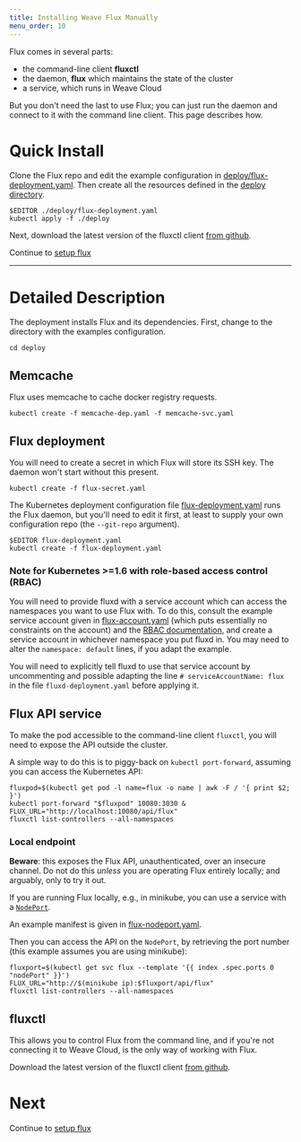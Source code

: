 ```yaml
---
title: Installing Weave Flux Manually
menu_order: 10
---
```


Flux comes in several parts:

-   the command-line client **fluxctl**
-   the daemon, **flux** which maintains the state of the cluster
-   a service, which runs in Weave Cloud

But you don't need the last to use Flux; you can just run the daemon
and connect to it with the command line client. This page describes
how.

# Quick Install

Clone the Flux repo and edit the example configuration in
[deploy/flux-deployment.yaml](../../deploy/flux-deployment.yaml). Then
create all the resources defined in the
[deploy directory](../../deploy/).

```
$EDITOR ./deploy/flux-deployment.yaml
kubectl apply -f ./deploy
```

Next, download the latest version of the fluxctl client [from github](https://github.com/weaveworks/flux/releases).

Continue to [setup flux](./setup.md)

---

# Detailed Description

The deployment installs Flux and its dependencies. First, change to
the directory with the examples configuration.

```
cd deploy
```

## Memcache

Flux uses memcache to cache docker registry requests.

```
kubectl create -f memcache-dep.yaml -f memcache-svc.yaml
```

## Flux deployment

You will need to create a secret in which Flux will store its SSH
key. The daemon won't start without this present.

```
kubectl create -f flux-secret.yaml
```

The Kubernetes deployment configuration file
[flux-deployment.yaml](../../deploy/flux-deployment.yaml) runs the
Flux daemon, but you'll need to edit it first, at least to supply your
own configuration repo (the `--git-repo` argument).

```
$EDITOR flux-deployment.yaml
kubectl create -f flux-deployment.yaml
```

### Note for Kubernetes >=1.6 with role-based access control (RBAC)

You will need to provide fluxd with a service account which can access
the namespaces you want to use Flux with. To do this, consult the
example service account given in
[flux-account.yaml](../../deploy/flux-account.yaml) (which
puts essentially no constraints on the account) and the
[RBAC documentation](https://kubernetes.io/docs/admin/authorization/rbac/),
and create a service account in whichever namespace you put fluxd
in. You may need to alter the `namespace: default` lines, if you adapt
the example.

You will need to explicitly tell fluxd to use that service account by
uncommenting and possible adapting the line `# serviceAccountName:
flux` in the file `fluxd-deployment.yaml` before applying it.

## Flux API service

To make the pod accessible to the command-line client `fluxctl`, you
will need to expose the API outside the cluster.

A simple way to do this is to piggy-back on `kubectl port-forward`,
assuming you can access the Kubernetes API:

```
fluxpod=$(kubectl get pod -l name=flux -o name | awk -F / '{ print $2; }')
kubectl port-forward "$fluxpod" 10080:3030 &
FLUX_URL="http://localhost:10080/api/flux"
fluxctl list-controllers --all-namespaces
```

### Local endpoint

**Beware**: this exposes the Flux API, unauthenticated, over an
insecure channel. Do not do this _unless_ you are operating Flux
entirely locally; and arguably, only to try it out.

If you are running Flux locally, e.g., in minikube, you can use a
service with a
[`NodePort`](http://kubernetes.io/docs/user-guide/services/#type-nodeport).

An example manifest is given in
[flux-nodeport.yaml](../../deploy/flux-nodeport.yaml).

Then you can access the API on the `NodePort`, by retrieving the port
number (this example assumes you are using minikube):

```
fluxport=$(kubectl get svc flux --template '{{ index .spec.ports 0 "nodePort" }}')
FLUX_URL="http://$(minikube ip):$fluxport/api/flux"
fluxctl list-controllers --all-namespaces
```

## fluxctl

This allows you to control Flux from the command line, and if you're
not connecting it to Weave Cloud, is the only way of working with
Flux.

Download the latest version of the fluxctl client
[from github](https://github.com/weaveworks/flux/releases).

# Next

Continue to [setup flux](./setup.md)

